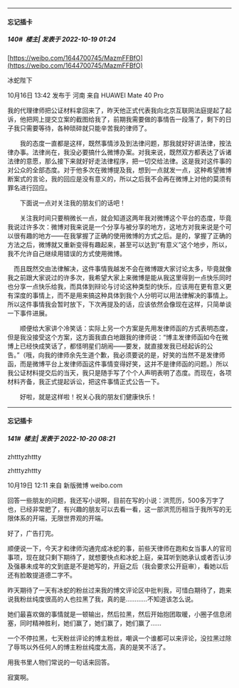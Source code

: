

*****

####  忘记插卡  
##### 140#         楼主| 发表于 2022-10-19 01:24

[https://weibo.com/1644700745/MazmFFBfO](https://weibo.com/1644700745/MazmFFBfO)

 冰蛇陛下

10月16日 13:42 发布于 河南 来自 HUAWEI Mate 40 Pro

我的代理律师把公证材料拿回来了，昨天他正式代表我向北京互联网法庭提起了起诉，他把网上提交立案的截图给我了，前期我需要做的事情告一段落了，剩下的日子我只需要等待，各种琐碎就只能辛苦我的律师了。

　　我的态度一直都是这样，既然事情涉及到法律问题，那我就好好讲法律，按法律办事。法律尚在，我没必要搞什么微博办案。对我来说，既然双方都表达了诉诸法律的意愿，那么接下来就好好走法律程序，把一切交给法律。这是我对这件事的对公众的全部态度。对于他多次在微博提及我，想到一点就发一点，这种希望微博断案式的言论，我的回应是没有意义的，所以之后我不会再在微博上对他的莫须有罪名进行回应。

　　下面说一点对关注我的朋友们的话吧！

　　关注我时间只要稍微长一点，就会知道这两年我对微博这个平台的态度，毕竟我说过许多次：微博对我来说是一个分享与被分享的地方，这地方对我来说是个可以很有趣的地方——在我掌握了正确的使用微博的方式之后。是的，掌握了正确的方法之后，微博就又重新变得有趣起来，甚至可以达到“有意义”这个地步，所以，我不允许自己继续用错误的方式使用微博。

　而且既然交由法律解决，这件事情我越发不会在微博跟大家讨论太多，毕竟就像我之前跟大家说过的许多次，我希望大家上来微博是能从我这里得到一点快乐同时也分享一点快乐给我，而具体到辩论与讨论这种类型的快乐，应该用在更有意义更有深度的事情上，而不是用来搞这种具体到我个人分明可以用法律解决的事情上。所以这件事情我会暂时放下，下次再提及的话，应该依然会像现在这样，只简单谈一下事件进展。

　　顺便给大家讲个冷笑话：实际上另一个方案是先用发律师函的方式表明态度，但是我没接受这个方案，这方面我直白地跟我的律师说：“博主发律师函如今在微博上已经快成笑话了，都怪明星们胡闹——要发，就直接发我已经起诉的公告。”（哦，向我的律师余先生道个歉，我必须要说的是，好笑的当然不是发律师函，而是微博平台上发律师函这件事情变得好笑，这并不是律师函的问题。）所以我公证材料提交后的当天，我只是随手写了个个人声明表明了态度。而现在，各项材料齐备，我正式提起诉讼，把这件事情正式公告一下。

　　好啦，就是这样啦！祝关心我的朋友们健康快乐！



*****

####  忘记插卡  
##### 141#         楼主| 发表于 2022-10-20 08:21

zhtttyzhttty

zhtttyzhttty

10月19日 12:11 来自 新版微博 weibo.com

回答一些朋友的问题，我还写小说啊，目前在写的小说：洪荒历，500多万字了也，已经非常肥了，有兴趣的朋友可以去看一看，这一部洪荒历相当于我所写的无限体系的开端，无限世界观的开端。

好了，广告打完。

顺便说一下，今天才和律师沟通完成冰蛇的事，前些天律师在跑和女当事人的官司事项，现在就只剩下期待了，就想要快点和冰蛇上庭，亲耳听到她承认或者否认涉及强暴未成年的文到底是不是她写的，开庭之后（我会要求公开庭审），看她以后还有脸敢提道德二字不。

昨天期待了一天有冰蛇的粉丝过来我的博文评论区中批判我，可惜白期待了，跑来说我粉丝纯度很高的人也拉黑了我，真的是…………不知道该怎么说。

她们最喜欢做的事情就是一顿输出，然后拉黑，然后开始抱团取暖，小圈子信息闭塞，同时精神胜利，她们赢了，她们赢了，她们赢了……

一个不停拉黑，七天粉丝评论的博主粉丝，嘲讽一个谁都可以来评论，没拉黑过除了辱骂以外任何人的博主粉丝纯度太高，真的是笑不活了。

用我书里人物们常说的一句话来回答。

寂寞啊。

